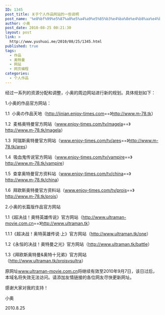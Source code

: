 ```yaml
---
ID: 1345
post_title: 关于个人作品网站的一些说明
post_name: '%e8%bf%99%e5%87%a0%e5%a4%a9%e5%85%b3%e4%ba%8e%e4%b8%aa%e4%ba%ba%e4%bd%9c%e5%93%81%e7%bd%91%e7%ab%99%e7%9a%84%e4%b8%80%e4%ba%9b%e8%af%b4%e6%98%8e'
author: 小奥
post_date: 2010-08-25 00:21:30
layout: post
link: >
  http://www.yushuai.me/2010/08/25/1345.html
published: true
tags:
  - 作品
  - 奥特曼
  - 网站
  - 网页编程
categories:
  - 个人作品
---
```

<p>经过一系列的资源分配和调整，小奥的周边网站进行新的规划。具体规划如下：</p> <!--more-->  <p>1.小奥的作品官方网站：</p>  <p>1.1&#160; 小奥の作品天地（<a href="http://jinian.enjoy-times.com" target="_blank">http://jinian.enjoy-times.com</a>==》<a href="http://www.m-78.tk" target="_blank">http://www.m-78.tk</a>）</p>  <p>1.2&#160; 麦格奥特曼官方网站（<a href="http://www.yushuai.me/tv/magela" target="_blank">www.enjoy-times.com/tv/magela</a>==》<a href="http://www.m-78.tk/magela" target="_blank">http://www.m-78.tk/magela</a>）</p>  <p>1.3&#160; 阿瑞斯奥特曼官方网站（<a title="http://www.yushuai.me/tv/ares" href="http://www.yushuai.me/tv/ares" target="_blank">www.enjoy-times.com/tv/ares</a>==》<a href="http://www.m-78.tk/ares" target="_blank">http://www.m-78.tk/ares</a>）</p>  <p>1.4&#160; 吸血鬼传说官方网站（<a title="http://www.yushuai.me/tv/vampire" href="http://www.yushuai.me/tv/vampire" target="_blank">www.enjoy-times.com/tv/vampire</a>==》<a href="http://www.m-78.tk/vampire" target="_blank">http://www.m-78.tk/vampire</a>）</p>  <p>1.5&#160; 查拿奥特曼官方资料站（<a href="http://www.yushuai.me/tv/china" target="_blank">www.enjoy-times.com/tv/china</a>==》<a href="http://www.m-78.tk/china" target="_blank">http://www.m-78.tk/china</a>）</p>  <p>1.6&#160; 拜欧斯奥特曼官方资料站（<a href="http://www.yushuai.me/tv/prois" target="_blank">www.enjoy-times.com/tv/prois</a>==》<a href="http://www.m-78.tk/prois" target="_blank">http://www.m-78.tk/prois</a>）</p>  <p>2.小奥的长篇版作品官方网站</p>  <p>1.1《超决战！奥特英雄传说》官方网站（<a href="http://www.ultraman-movie.com.cn" target="_blank">http://www.ultraman-movie.com.cn</a>==》<a href="http://www.ultraman.tk" target="_blank">http://www.ultraman.tk</a>）</p>  <p>1.1.1《超决战！奥特英雄传说·上》官方网站（<a href="http://www.ultraman.tk/one" target="_blank">http://www.ultraman.tk/one</a>）</p>  <p>1.2《永恒的决战！奥特曼之光》官方网站（<a href="http://www.ultraman.tk/battle" target="_blank">http://www.ultraman.tk/battle</a>）</p>  <p>1.3《拜欧斯奥特曼&amp;奥特十兄弟》官方网站（<a href="http://www.ultraman.tk/proisvsultra" target="_blank">http://www.ultraman.tk/proisvsultra</a>）</p>  <p>原网址<a href="http://www.ultraman-movie.com.cn">www.ultraman-movie.com.cn</a>将继续有效至2010年9月7日，该日过后，本域名将失效无法访问。请添加友情链接的各位网友尽快更新网址。</p>  <p>感谢大家对我的支持！</p>  <p>小奥</p>  <p>2010.8.25</p>